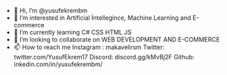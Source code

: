 - 👋 Hi, I’m @yusufekrembm
- 👀 I’m interested in Artificial İntellegince, Machine Learning and E-commerce 
- 🌱 I’m currently learning C# CSS HTML JS
- 💞️ I’m looking to collaborate on WEB DEVELOPMENT AND E-COMMERCE
- 📫 How to reach me 
Instagram : makavelirsm
Twitter: twitter.com/YusufEkrem17
Discord: discord.gg/kMvBj2F
Github: inkedin.com/in/yusufekrembm/


<!---
yusufekrembm/yusufekrembm is a ✨ special ✨ repository because its `README.md` (this file) appears on your GitHub profile.
You can click the Preview link to take a look at your changes.
--->
